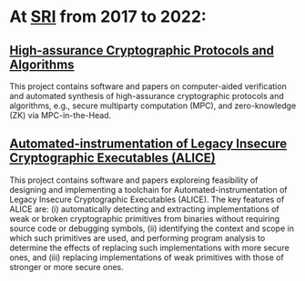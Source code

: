 
# At [SRI](https://www.sri.com/) from 2017 to 2022:

## [High-assurance Cryptographic Protocols and Algorithms](https://github.com/SRI-CSL/high-assurance-crypto)
This project contains software and papers on computer-aided verification and automated synthesis of high-assurance cryptographic protocols and algorithms, e.g., secure multiparty computation (MPC), and zero-knowledge (ZK) via MPC-in-the-Head. 




## [Automated-instrumentation of Legacy Insecure Cryptographic Executables (ALICE)](https://github.com/SRI-CSL/ALICE/)
This project contains software and papers exploreing feasibility of designing and implementing a toolchain for Automated-instrumentation of Legacy Insecure Cryptographic Executables (ALICE). The key features of ALICE are: (i) automatically detecting and extracting implementations of weak or broken cryptographic primitives from binaries without requiring source code or debugging symbols, (ii) identifying the context and scope in which such primitives are used, and performing program analysis to determine the effects of replacing such implementations with more secure ones, and (iii) replacing implementations of weak primitives with those of stronger or more secure ones. 
